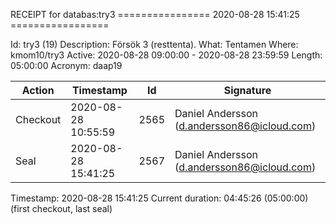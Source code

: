 RECEIPT for databas:try3
================ 2020-08-28 15:41:25 =================

Id:          try3 (19)
Description: Försök 3 (resttenta).
What:        Tentamen
Where:       kmom10/try3
Active:      2020-08-28 09:00:00 - 2020-08-28 23:59:59
Length:      05:00:00
Acronym:     daap19

| Action   | Timestamp           | Id    | Signature |
|----------|---------------------|-------|-----------|
| Checkout | 2020-08-28 10:55:59 |  2565 | Daniel Andersson (d.andersson86@icloud.com) |
| Seal     | 2020-08-28 15:41:25 |  2567 | Daniel Andersson (d.andersson86@icloud.com) |

Timestamp:        2020-08-28 15:41:25
Current duration: 04:45:26 (05:00:00) (first checkout, last seal)

